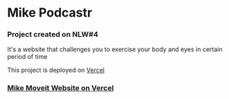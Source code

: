# Mike Podcastr

### Project created on NLW#4

It's a website that challenges you to exercise your body and eyes in certain period of time

This project is deployed on [Vercel](https://vercel.com/)
### [Mike Moveit Website on Vercel](https://mike-moveit.vercel.app/)
